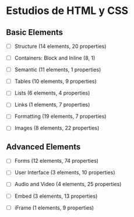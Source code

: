 # Estudios de HTML y CSS


## Basic Elements
- [ ] Structure (14 elements, 20 properties)
- [ ] Containers: Block and Inline (8, 1)
- [ ] Semantic (11 elements, 1 properties)
- [ ] Tables (10 elements, 9 properties)
- [ ] Lists (6 elements, 4 properties)
- [ ] Links (1 elements, 7 properties)
- [ ] Formatting (19 elements, 7 properties)
- [ ] Images (8 elements, 22 properties)


## Advanced Elements
- [ ] Forms (12 elements, 74 properties)
- [ ] User Interface (3 elements, 10 properties)
- [ ] Audio and Video (4 elements, 25 properties)
- [ ] Embed (3 elements, 13 properties)
- [ ] iFrame (1 elements, 9 properties)



